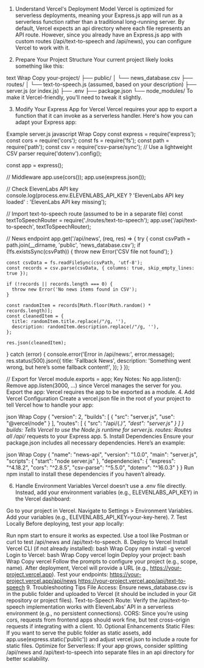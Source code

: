 1. Understand Vercel's Deployment Model
Vercel is optimized for serverless deployments, meaning your Express.js app will run as a serverless function rather than a traditional long-running server. By default, Vercel expects an api directory where each file represents an API route. However, since you already have an Express.js app with custom routes (/api/text-to-speech and /api/news), you can configure Vercel to work with it.

2. Prepare Your Project Structure
Your current project likely looks something like this:

text
Wrap
Copy
your-project/
├── public/
│   └── news_database.csv
├── routes/
│   └── text-to-speech.js (assumed, based on your description)
├── server.js (or index.js)
├── .env
├── package.json
└── node_modules/
To make it Vercel-friendly, you'll need to tweak it slightly.

3. Modify Your Express App for Vercel
Vercel requires your app to export a function that it can invoke as a serverless handler. Here's how you can adapt your Express app:

Example server.js
javascript
Wrap
Copy
const express = require('express');
const cors = require('cors');
const fs = require('fs');
const path = require('path');
const csv = require('csv-parse/sync'); // Use a lightweight CSV parser
require('dotenv').config();

const app = express();

// Middleware
app.use(cors());
app.use(express.json());

// Check ElevenLabs API key
console.log(process.env.ELEVENLABS_API_KEY ? 'ElevenLabs API key loaded' : 'ElevenLabs API key missing');

// Import text-to-speech route (assumed to be in a separate file)
const textToSpeechRouter = require('./routes/text-to-speech');
app.use('/api/text-to-speech', textToSpeechRouter);

// News endpoint
app.get('/api/news', (req, res) => {
  try {
    const csvPath = path.join(__dirname, 'public', 'news_database.csv');
    if (!fs.existsSync(csvPath)) {
      throw new Error('CSV file not found');
    }

    const csvData = fs.readFileSync(csvPath, 'utf-8');
    const records = csv.parse(csvData, { columns: true, skip_empty_lines: true });

    if (!records || records.length === 0) {
      throw new Error('No news items found in CSV');
    }

    const randomItem = records[Math.floor(Math.random() * records.length)];
    const cleanedItem = {
      title: randomItem.title.replace(/"/g, ''),
      description: randomItem.description.replace(/"/g, ''),
    };

    res.json(cleanedItem);
  } catch (error) {
    console.error('Error in /api/news:', error.message);
    res.status(500).json({
      title: 'Fallback News',
      description: 'Something went wrong, but here’s some fallback content!',
    });
  }
});

// Export for Vercel
module.exports = app;
Key Notes:
No app.listen(): Remove app.listen(3000, ...) since Vercel manages the server for you.
Export the app: Vercel requires the app to be exported as a module.
4. Add Vercel Configuration
Create a vercel.json file in the root of your project to tell Vercel how to handle your app:

json
Wrap
Copy
{
  "version": 2,
  "builds": [
    {
      "src": "server.js",
      "use": "@vercel/node"
    }
  ],
  "routes": [
    {
      "src": "/api/(.*)",
      "dest": "server.js"
    }
  ]
}
builds: Tells Vercel to use the Node.js runtime for server.js.
routes: Routes all /api/* requests to your Express app.
5. Install Dependencies
Ensure your package.json includes all necessary dependencies. Here’s an example:

json
Wrap
Copy
{
  "name": "news-api",
  "version": "1.0.0",
  "main": "server.js",
  "scripts": {
    "start": "node server.js"
  },
  "dependencies": {
    "express": "^4.18.2",
    "cors": "^2.8.5",
    "csv-parse": "^5.5.0",
    "dotenv": "^16.0.3"
  }
}
Run npm install to install these dependencies if you haven’t already.

6. Handle Environment Variables
Vercel doesn’t use a .env file directly. Instead, add your environment variables (e.g., ELEVENLABS_API_KEY) in the Vercel dashboard:

Go to your project in Vercel.
Navigate to Settings > Environment Variables.
Add your variables (e.g., ELEVENLABS_API_KEY=your-key-here).
7. Test Locally
Before deploying, test your app locally:

Run npm start to ensure it works as expected.
Use a tool like Postman or curl to test /api/news and /api/text-to-speech.
8. Deploy to Vercel
Install Vercel CLI (if not already installed):
bash
Wrap
Copy
npm install -g vercel
Login to Vercel:
bash
Wrap
Copy
vercel login
Deploy your project:
bash
Wrap
Copy
vercel
Follow the prompts to configure your project (e.g., scope, name).
After deployment, Vercel will provide a URL (e.g., https://your-project.vercel.app). Test your endpoints:
https://your-project.vercel.app/api/news
https://your-project.vercel.app/api/text-to-speech
9. Troubleshooting Tips
File Access: Ensure news_database.csv is in the public folder and uploaded to Vercel (it should be included in your Git repository or project files).
Text-to-Speech Route: Verify the /api/text-to-speech implementation works with ElevenLabs’ API in a serverless environment (e.g., no persistent connections).
CORS: Since you’re using cors, requests from frontend apps should work fine, but test cross-origin requests if integrating with a client.
10. Optional Enhancements
Static Files: If you want to serve the public folder as static assets, add app.use(express.static('public')) and adjust vercel.json to include a route for static files.
Optimize for Serverless: If your app grows, consider splitting /api/news and /api/text-to-speech into separate files in an api directory for better scalability.